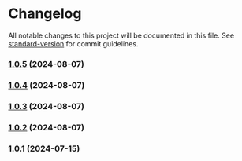 # Changelog

All notable changes to this project will be documented in this file. See [standard-version](https://github.com/conventional-changelog/standard-version) for commit guidelines.

### [1.0.5](https://github.com/snomiao/zod-chatgpt/compare/v1.0.4...v1.0.5) (2024-08-07)

### [1.0.4](https://github.com/snomiao/zod-chatgpt/compare/v1.0.3...v1.0.4) (2024-08-07)

### [1.0.3](https://github.com/snomiao/zod-chatgpt/compare/v1.0.2...v1.0.3) (2024-08-07)

### [1.0.2](https://github.com/snomiao/zod-chatgpt/compare/v1.0.1...v1.0.2) (2024-08-07)

### 1.0.1 (2024-07-15)
